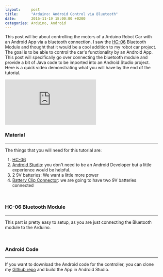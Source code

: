 ```yaml
---
layout: 	post
title: 		"Arduino: Android Control via Bluetooth"
date: 		2016-11-19 18:00:00 +0200
categories:	Arduino, Android
---
```


This post will be about controlling the motors of a Arduino Robot Car with an Android App via a bluetooth connection. I saw the 
[HC-06](https://www.amazon.com/s/ref=nb_sb_noss_2?url=search-alias%3Daps&field-keywords=hc-06+bluetooth+module&rh=i%3Aaps%2Ck%3Ahc-06+bluetooth+module)
Bluetooth Module and thought that it would be a cool addition to my robot car project. The goal is to be able to control the car's 
functionality by an Android App. This post will specifically go over connecting the bluetooth module and provide a bit of Java 
code to be imported into an Android Studio project. Here is a quick video demonstrating what you will have by the end of the tutorial.

<iframe class="img-responsive video-responsive" src="https://www.youtube.com/embed/Bl-iQ6ohyzI" frameborder="0" allowfullscreen></iframe>

<br>

### Material
_______________________

The things that you will need for this tutorial are:

1. [HC-06](https://www.amazon.com/s/ref=nb_sb_noss_2?url=search-alias%3Daps&field-keywords=hc-06+bluetooth+module&rh=i%3Aaps%2Ck%3Ahc-06+bluetooth+module)
2. [Android Studio](https://developer.android.com/studio/index.html): you don't need to be an Android Developer but a little experience would be helpful.
3. 2 9V batteries: We want a little more power
4. [Battery Clip Connector](https://www.amazon.com/s/ref=nb_sb_noss_2?url=search-alias%3Daps&field-keywords=9v+battery+clip+connector): we are going to have two 9V batteries connected

<br>

### HC-06 Bluetooth Module
_______________________

This part is pretty easy to setup, as you are just connecting the Bluetooth module to the Arduino.

<br>

### Android Code
______________________

If you want to download the Android code for the controller, you can clone my [Github repo](https://github.com/jduelfer/BluetoothRobotCar) and build the App in Android Studio.